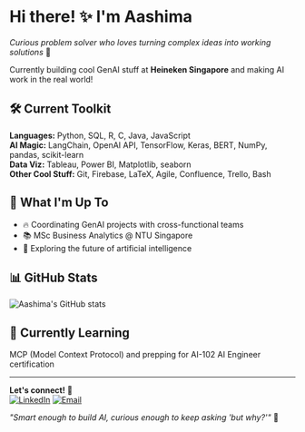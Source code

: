 # Hi there! ✨ I'm Aashima

*Curious problem solver who loves turning complex ideas into working solutions* 🧠

Currently building cool GenAI stuff at **Heineken Singapore** and making AI work in the real world!

## 🛠️ Current Toolkit
**Languages:** Python, SQL, R, C, Java, JavaScript  
**AI Magic:** LangChain, OpenAI API, TensorFlow, Keras, BERT, NumPy, pandas, scikit-learn  
**Data Viz:** Tableau, Power BI, Matplotlib, seaborn  
**Other Cool Stuff:** Git, Firebase, LaTeX, Agile, Confluence, Trello, Bash

## 🎯 What I'm Up To
- 🔥 Coordinating GenAI projects with cross-functional teams
- 📚 MSc Business Analytics @ NTU Singapore  
- 🤔 Exploring the future of artificial intelligence

## 📊 GitHub Stats
![Aashima's GitHub stats](https://github-readme-stats.vercel.app/api?username=aashimajaiswal&show_icons=true&theme=moltack&hide_border=true)

## 🌱 Currently Learning
MCP (Model Context Protocol) and prepping for AI-102 AI Engineer certification

---

**Let's connect!** 🤝  
[![LinkedIn](https://img.shields.io/badge/LinkedIn-0077B5?style=flat&logo=linkedin&logoColor=white)](https://www.linkedin.com/in/aashimajaiswal/) 
[![Email](https://img.shields.io/badge/Email-D14836?style=flat&logo=gmail&logoColor=white)](mailto:aashimamaths@gmail.com)

*"Smart enough to build AI, curious enough to keep asking 'but why?'"* 🤖
